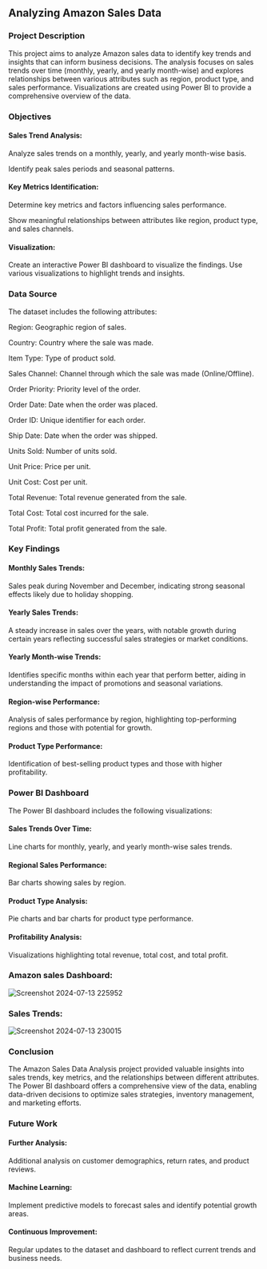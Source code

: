 ## Analyzing Amazon Sales Data

### Project Description

This project aims to analyze Amazon sales data to identify key trends and insights that can inform business decisions. The analysis focuses on sales trends over time (monthly, yearly, and yearly month-wise) and explores relationships between various attributes such as region, product type, and sales performance. Visualizations are created using Power BI to provide a comprehensive overview of the data.

### Objectives

#### Sales Trend Analysis:
Analyze sales trends on a monthly, yearly, and yearly month-wise basis.

Identify peak sales periods and seasonal patterns.

#### Key Metrics Identification:
Determine key metrics and factors influencing sales performance.

Show meaningful relationships between attributes like region, product type, and sales channels.

#### Visualization:
Create an interactive Power BI dashboard to visualize the findings.
Use various visualizations to highlight trends and insights.

### Data Source

The dataset includes the following attributes:

Region: Geographic region of sales.

Country: Country where the sale was made.

Item Type: Type of product sold.

Sales Channel: Channel through which the sale was made (Online/Offline).

Order Priority: Priority level of the order.

Order Date: Date when the order was placed.

Order ID: Unique identifier for each order.

Ship Date: Date when the order was shipped.

Units Sold: Number of units sold.

Unit Price: Price per unit.

Unit Cost: Cost per unit.

Total Revenue: Total revenue generated from the sale.

Total Cost: Total cost incurred for the sale.

Total Profit: Total profit generated from the sale.

### Key Findings

#### Monthly Sales Trends:
Sales peak during November and December, indicating strong seasonal effects likely due to holiday shopping.

#### Yearly Sales Trends:
A steady increase in sales over the years, with notable growth during certain years reflecting successful sales strategies or market conditions.

#### Yearly Month-wise Trends:
Identifies specific months within each year that perform better, aiding in understanding the impact of promotions and seasonal variations.

#### Region-wise Performance:
Analysis of sales performance by region, highlighting top-performing regions and those with potential for growth.

#### Product Type Performance:
Identification of best-selling product types and those with higher profitability.

### Power BI Dashboard

The Power BI dashboard includes the following visualizations:

#### Sales Trends Over Time: 
Line charts for monthly, yearly, and yearly month-wise sales trends.
#### Regional Sales Performance:
Bar charts showing sales by region.
#### Product Type Analysis: 
Pie charts and bar charts for product type performance.
#### Profitability Analysis: 
Visualizations highlighting total revenue, total cost, and total profit.

### Amazon sales Dashboard:
![Screenshot 2024-07-13 225952](https://github.com/user-attachments/assets/1673cb77-dc47-40c7-881b-936fced14e0b)

### Sales Trends:
![Screenshot 2024-07-13 230015](https://github.com/user-attachments/assets/db6293fb-271f-4985-902b-a55482dc2f44)

### Conclusion

The Amazon Sales Data Analysis project provided valuable insights into sales trends, key metrics, and the relationships between different attributes. The Power BI dashboard offers a comprehensive view of the data, enabling data-driven decisions to optimize sales strategies, inventory management, and marketing efforts.

### Future Work

#### Further Analysis: 
Additional analysis on customer demographics, return rates, and product reviews.
#### Machine Learning: 
Implement predictive models to forecast sales and identify potential growth areas.
#### Continuous Improvement: 
Regular updates to the dataset and dashboard to reflect current trends and business needs.


